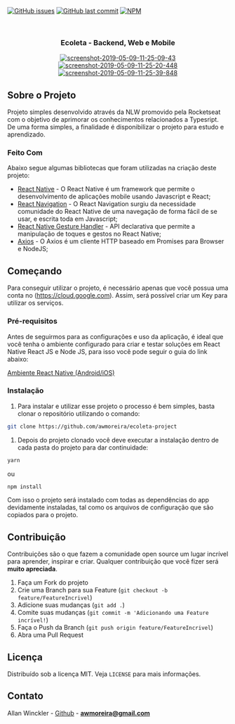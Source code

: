 <!--
*** Obrigado por estar vendo esse README. Se você tiver alguma sugestão
*** que possa melhorá-lo ainda mais dê um fork no repositório e crie uma Pull
*** Request ou abra uma Issue com a tag "sugestão".
*** Obrigado novamente! :D
-->

<!-- PROJECT SHIELDS -->

[![GitHub issues](https://img.shields.io/github/issues-raw/rocketseat/react-native-template-rocketseat-basic.svg)](https://github.com/awmoreira/nubank-clone/issues)
[![GitHub last commit](https://img.shields.io/github/last-commit/rocketseat/react-native-template-rocketseat-basic.svg)](https://github.com/awmoreira/uber-interface/commits/master)
[![NPM](https://img.shields.io/npm/l/react-native-template-rocketseat-basic.svg)](https://choosealicense.com/licenses/mit)

<!-- PROJECT LOGO -->
<br />
<p align="center">
   <h3 align="center">Ecoleta - Backend, Web e Mobile </h3>
</p>
<p align="center">
   <a href="https://ibb.co/V2tK8yH"><img src="https://i.ibb.co/V2tK8yH/screenshot-2019-05-09-11-25-09-43.png" alt="screenshot-2019-05-09-11-25-09-43" border="0"></a> <a href="https://ibb.co/60WHWz3"><img src="https://i.ibb.co/60WHWz3/screenshot-2019-05-09-11-25-20-448.png" alt="screenshot-2019-05-09-11-25-20-448" border="0"></a> <a href="https://ibb.co/q5VRnLd"><img src="https://i.ibb.co/q5VRnLd/screenshot-2019-05-09-11-25-39-848.png" alt="screenshot-2019-05-09-11-25-39-848" border="0"></a>
</p>

<!-- ABOUT THE PROJECT -->

## Sobre o Projeto

Projeto simples desenvolvido através da NLW promovido pela Rocketseat com o objetivo de aprimorar os conhecimentos relacionados a Typesript.
De uma forma simples, a finalidade é disponibilizar o projeto para estudo e aprendizado.

### Feito Com

Abaixo segue algumas bibliotecas que foram utilizadas na criação deste projeto:

- [React Native](http://facebook.github.io/react-native/) - O React Native é um framework que permite o desenvolvimento de aplicações mobile usando Javascript e React;
- [React Navigation](https://reactnavigation.org/) - O React Navigation surgiu da necessidade comunidade do React Native de uma navegação de forma fácil de se usar, e escrita toda em Javascript;
- [React Native Gesture Handler](https://kmagiera.github.io/react-native-gesture-handler/) - API declarativa que permite a manipulação de toques e gestos no React Native;
- [Axios](https://github.com/axios/axios) - O Axios é um cliente HTTP baseado em Promises para Browser e NodeJS;

<!-- GETTING STARTED -->

## Começando

Para conseguir utilizar o projeto, é necessário apenas que você possua uma conta no (https://cloud.google.com). Assim, será possível criar um Key para utilizar os serviços.

### Pré-requisitos

Antes de seguirmos para as configurações e uso da aplicação, é ideal que você tenha o ambiente configurado para criar e testar soluções em React Native React JS e Node JS, para isso você pode seguir o guia do link abaixo:

[Ambiente React Native (Android/iOS)](https://github.com/Rocketseat/ambiente-react-native)

### Instalação

1. Para instalar e utilizar esse projeto o processo é bem simples, basta clonar o repositório utilizando o comando:

```sh
git clone https://github.com/awmoreira/ecoleta-project
```

1. Depois do projeto clonado você deve executar a instalação dentro de cada pasta do projeto para dar continuidade:

```sh
yarn
```

ou

```sh
npm install
```

Com isso o projeto será instalado com todas as dependências do app devidamente instaladas, tal como os arquivos de configuração que são copiados para o projeto.

<!-- CONTRIBUTING -->

## Contribuição

Contribuições são o que fazem a comunidade open source um lugar incrível para aprender, inspirar e criar. Qualquer contribuição que você fizer será **muito apreciada**.

1. Faça um Fork do projeto
2. Crie uma Branch para sua Feature (`git checkout -b feature/FeatureIncrivel`)
3. Adicione suas mudanças (`git add .`)
4. Comite suas mudanças (`git commit -m 'Adicionando uma Feature incrível!`)
5. Faça o Push da Branch (`git push origin feature/FeatureIncrivel`)
6. Abra uma Pull Request

<!-- LICENSE -->

## Licença

Distribuído sob a licença MIT. Veja `LICENSE` para mais informações.

<!-- CONTACT -->

## Contato

Allan Winckler - [Github](https://github.com/awmoreira) - **awmoreira@gmail.com**
